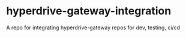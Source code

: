 # hyperdrive-gateway-integration
A repo for integrating hyperdrive-gateway repos for dev, testing, ci/cd
